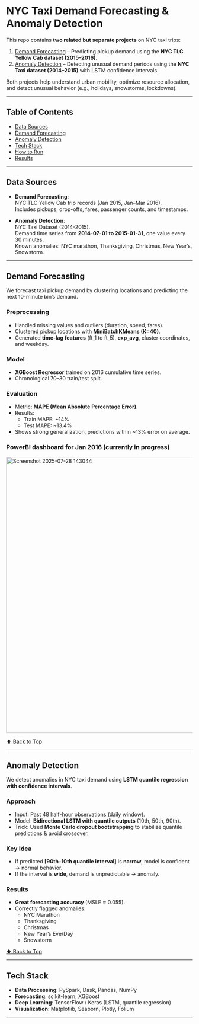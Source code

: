 # NYC Taxi Demand Forecasting & Anomaly Detection

This repo contains **two related but separate projects** on NYC taxi trips:  

1. [Demand Forecasting](#demand-forecasting) – Predicting pickup demand using the **NYC TLC Yellow Cab dataset (2015–2016)**.  
2. [Anomaly Detection](#anomaly-detection) – Detecting unusual demand periods using the **NYC Taxi dataset (2014–2015)** with LSTM confidence intervals.  

Both projects help understand urban mobility, optimize resource allocation, and detect unusual behavior (e.g., holidays, snowstorms, lockdowns).

---

## Table of Contents
- [Data Sources](#data-sources)
- [Demand Forecasting](#demand-forecasting)
- [Anomaly Detection](#anomaly-detection)
- [Tech Stack](#tech-stack)
- [How to Run](#how-to-run)
- [Results](#results)

---

## Data Sources
- **Demand Forecasting**:  
  NYC TLC Yellow Cab trip records (Jan 2015, Jan–Mar 2016).  
  Includes pickups, drop-offs, fares, passenger counts, and timestamps.  

- **Anomaly Detection**:  
  NYC Taxi Dataset (2014-2015).  
  Demand time series from **2014-07-01 to 2015-01-31**, one value every 30 minutes.  
  Known anomalies: NYC marathon, Thanksgiving, Christmas, New Year’s, Snowstorm.  

---

## Demand Forecasting
We forecast taxi pickup demand by clustering locations and predicting the next 10-minute bin’s demand.  

### Preprocessing
- Handled missing values and outliers (duration, speed, fares).  
- Clustered pickup locations with **MiniBatchKMeans (K=40)**.  
- Generated **time-lag features** (ft_1 to ft_5), **exp_avg**, cluster coordinates, and weekday.  

### Model
- **XGBoost Regressor** trained on 2016 cumulative time series.  
- Chronological 70–30 train/test split.  

### Evaluation
- Metric: **MAPE (Mean Absolute Percentage Error)**.  
- Results:  
  - Train MAPE: ~14%  
  - Test MAPE: ~13.4%  
- Shows strong generalization, predictions within ~13% error on average.
### PowerBI dashboard for Jan 2016 (currently in progress)

<img width="1321" height="745" alt="Screenshot 2025-07-28 143044" src="https://github.com/user-attachments/assets/cb419a40-948e-4106-b3ca-60cfccd1fbac" />

[⬆ Back to Top](#nyc-taxi-demand-forecasting--anomaly-detection)

---

## Anomaly Detection
We detect anomalies in NYC taxi demand using **LSTM quantile regression with confidence intervals**.  

### Approach
- Input: Past 48 half-hour observations (daily window).  
- Model: **Bidirectional LSTM with quantile outputs** (10th, 50th, 90th).  
- Trick: Used **Monte Carlo dropout bootstrapping** to stabilize quantile predictions & avoid crossover.  

### Key Idea
- If predicted **[90th–10th quantile interval]** is **narrow**, model is confident → normal behavior.  
- If the interval is **wide**, demand is unpredictable → anomaly.  

### Results
- **Great forecasting accuracy** (MSLE ≈ 0.055).  
- Correctly flagged anomalies:
  - NYC Marathon  
  - Thanksgiving  
  - Christmas  
  - New Year’s Eve/Day  
  - Snowstorm  

[⬆ Back to Top](#nyc-taxi-demand-forecasting--anomaly-detection)

---

## Tech Stack
- **Data Processing**: PySpark, Dask, Pandas, NumPy  
- **Forecasting**: scikit-learn, XGBoost  
- **Deep Learning**: TensorFlow / Keras (LSTM, quantile regression)  
- **Visualization**: Matplotlib, Seaborn, Plotly, Folium  

---
